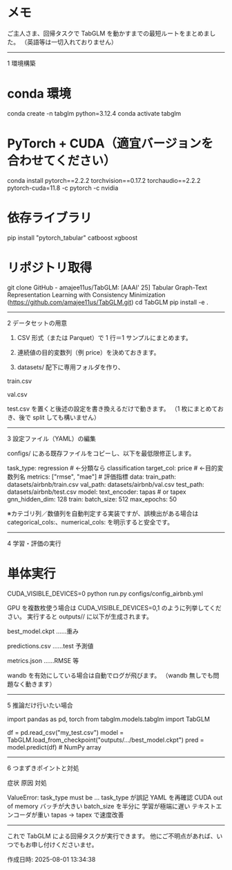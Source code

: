 # メモ

ご主人さま、回帰タスクで TabGLM を動かすまでの最短ルートをまとめました。
（英語等は一切入れておりません）


---

1  環境構築

# conda 環境
conda create -n tabglm python=3.12.4
conda activate tabglm

# PyTorch + CUDA（適宜バージョンを合わせてください）
conda install pytorch==2.2.2 torchvision==0.17.2 torchaudio==2.2.2 pytorch-cuda=11.8 -c pytorch -c nvidia

# 依存ライブラリ
pip install "pytorch_tabular" catboost xgboost

# リポジトリ取得
git clone GitHub - amajee11us/TabGLM: [AAAI' 25] Tabular Graph-Text Representation Learning with Consistency Minimization (https://github.com/amajee11us/TabGLM.git)
cd TabGLM
pip install -e .




---

2  データセットの用意

1. CSV 形式（または Parquet）で 1 行＝1 サンプルにまとめます。


2. 連続値の目的変数列（例 price）を決めておきます。


3. datasets/ 配下に専用フォルダを作り、

train.csv

val.csv

test.csv
を置くと後述の設定を書き換えるだけで動きます。
（1 枚にまとめておき、後で split しても構いません）





---

3  設定ファイル（YAML）の編集

configs/ にある既存ファイルをコピーし、以下を最低限修正します。

task_type: regression          # ←分類なら classification
target_col: price              # ←目的変数列名
metrics: ["rmse", "mae"]       # 評価指標
data:
  train_path: datasets/airbnb/train.csv
  val_path:   datasets/airbnb/val.csv
  test_path:  datasets/airbnb/test.csv
model:
  text_encoder: tapas          # or tapex
  gnn_hidden_dim: 128
train:
  batch_size: 512
  max_epochs: 50

※カテゴリ列／数値列を自動判定する実装ですが、誤検出がある場合は
categorical_cols:、numerical_cols: を明示すると安全です。


---

4  学習・評価の実行

# 単体実行
CUDA_VISIBLE_DEVICES=0 python run.py configs/config_airbnb.yml

GPU を複数枚使う場合は CUDA_VISIBLE_DEVICES=0,1 のように列挙してください。
実行すると outputs// に以下が生成されます。

best_model.ckpt ……重み

predictions.csv ……test 予測値

metrics.json ……RMSE 等


wandb を有効にしている場合は自動でログが飛びます。
（wandb 無しでも問題なく動きます）




---

5  推論だけ行いたい場合

import pandas as pd, torch
from tabglm.models.tabglm import TabGLM

df = pd.read_csv("my_test.csv")
model = TabGLM.load_from_checkpoint("outputs/.../best_model.ckpt")
pred = model.predict(df)       # NumPy array


---

6  つまずきポイントと対処

症状	原因	対処

ValueError: task_type must be ...	task_type が誤記	YAML を再確認
CUDA out of memory	バッチが大きい	batch_size を半分に
学習が極端に遅い	テキストエンコーダが重い	tapas → tapex で速度改善



---

これで TabGLM による回帰タスクが実行できます。
他にご不明点があれば、いつでもお申し付けくださいませ。



作成日時: 2025-08-01 13:34:38